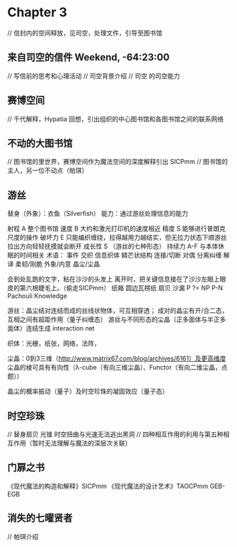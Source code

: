 # Chapter 3


// 信封内的空间释放，见司空，处理文件，引导至图书馆

## 来自司空的信件 Weekend, -64:23:00

// 写信前的思考和心理活动
// 司空背景介绍
// 司空 的司空能力

## 赛博空间

// 千代解释，Hypatia 回想，引出组织的中心图书馆和各图书馆之间的联系网络

## 不动的大图书馆

// 图书馆的里世界，赛博空间作为魔法空间的深度解释引出 SICPmm
// 图书馆的主人，另一位不动点（帕琪）

## 游丝

替身（外象）：衣鱼（Silverfish）
能力：通过游丝处理信息的能力

射程 A 整个图书馆
速度 B 大约和激光打印机的速度相近
精度 S 能够进行普朗克尺度的操作
破坏力 E 只能编织缠绕，拉得越用力越结实，但无拉力状态下顺游丝拉出方向轻轻抚摸就会断开
成长性 S （游丝的七种形态）
持续力 A-F 与本体休眠的时间相关
术语：
事件 交织 信息织体 鳞芒状结构 连接/切断
对偶 分离纠缠 解译 柔韧/刚脆 外象/内意 晶尘/尘晶

会到处乱跑的文字，粘在沙沙的头发上
离开时，把关键信息接在了沙沙左眼上眼皮的第六根睫毛上。（偷走SICPmm）
纸箱 圆边瓦楞纸 扇贝 沙漏
P ?= NP P-N Pachouli Knowledge

游丝：晶尘结对连结而成的丝线状物体，可互相穿透；
成对的晶尘有开/合二态，互相之间有超距作用（量子纠缠态）
游丝与不同形态的尘晶（正多面体与半正多面体）连结生成 interaction net

织体：光栅，纸张，网络，法阵，

尘晶：0到3三维（http://www.matrix67.com/blog/archives/6161）及更高维度
尘晶的棱可具有有向性（λ-cube（有向三维尘晶）、Functor（有向二维尘晶，点题））

晶尘的概率振动（量子）及时空珍珠的凝固效应（量子态）

## 时空珍珠

// 替身扇贝 光锥 时空扭曲与光速无法逃出黑洞
// 四种相互作用的利用与第五种相互作用（暂时无法理解与魔法的深层次关联）


## 门扉之书

《现代魔法的构造和解释》SICPmm
《现代魔法的设计艺术》TAOCPmm
GEB-EGB

## 消失的七曜贤者

// 帕琪介绍